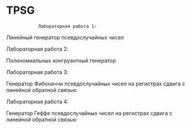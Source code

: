 # TPSG
 
				Лабораторная работа 1:

Линейный генератор псевдослучайных чисел


Лабораторная работа 2:

Полиномиальных конгруэнтный генератор


Лабораторная работа 3:

Генератор Фибоначчи псевдослучайных чисел на регистрах сдвига с линейной обратной связью


Лабораторная работа 4:

Генератор Геффе псевдослучайных чисел на регистрах сдвига с линейной обратной связью 